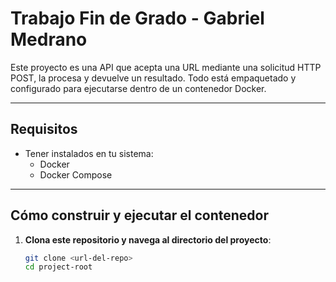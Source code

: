 # Trabajo Fin de Grado - Gabriel Medrano

Este proyecto es una API que acepta una URL mediante una solicitud HTTP POST, la procesa y devuelve un resultado. Todo está empaquetado y configurado para ejecutarse dentro de un contenedor Docker.

---

## **Requisitos**
- Tener instalados en tu sistema:
  - Docker
  - Docker Compose

---

## **Cómo construir y ejecutar el contenedor**

1. **Clona este repositorio y navega al directorio del proyecto**:
   ```bash
   git clone <url-del-repo>
   cd project-root

